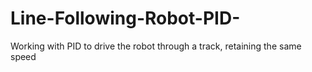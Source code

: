 # Line-Following-Robot-PID-
Working with PID to drive the robot through a track, retaining the same speed
